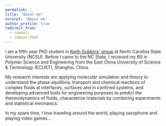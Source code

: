 ```yaml
---
permalink: /
title: "About me"
excerpt: "About me"
author_profile: true
redirect_from: 
  - /about/
  - /about.html
---
```


I am a fifth-year PhD student in [Keith Gubbins' group](https://www.cbe.ncsu.edu/people/keg/) at North Carolina State University (NCSU). Before I came to the NC State, I recieved my BS in Polymer Science and Engineering from the East China University of Science & Technology (ECUST), Shanghai, China.

My research interests are applying molecular simulation and theory to understand the phase equilibria, transport and chemical reactions of complex fluids at interfaces, surfaces and in confined systems, and developing advanced tools for engineering purposes to predict the thermodynamics of fluids, characterize materials by combining experiments and statistical mechanics. 

In my spare time, I love traveling around the world, playing saxophone and playing video games...

